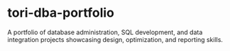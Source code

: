# tori-dba-portfolio
A portfolio of database administration, SQL development, and data integration projects showcasing design, optimization, and reporting skills.
